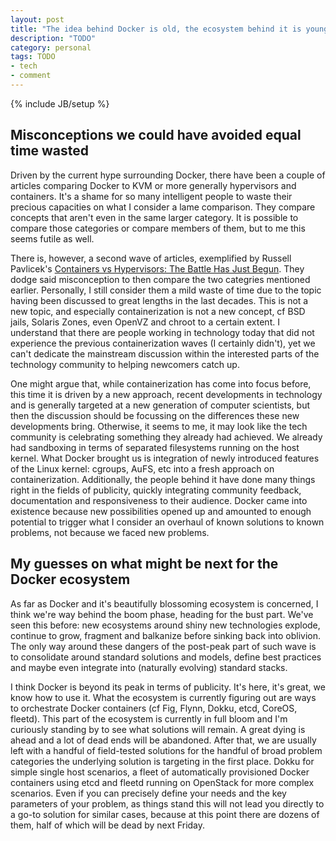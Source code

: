 ```yaml
---
layout: post
title: "The idea behind Docker is old, the ecosystem behind it is young"
description: "TODO"
category: personal
tags: TODO
- tech
- comment
---
```

{% include JB/setup %}
## Misconceptions we could have avoided equal time wasted

Driven by the current hype surrounding Docker, there have been a couple of articles comparing Docker to KVM or more generally hypervisors and containers. It's a shame for so many intelligent people to waste their precious capacities on what I consider a lame comparison. They compare concepts that aren't even in the same larger category. It is possible to compare those categories or compare members of them, but to me this seems futile as well.

There is, however, a second wave of articles, exemplified by Russell Pavlicek's [Containers vs Hypervisors: The Battle Has Just Begun](http://www.linux.com/news/enterprise/cloud-computing/785769-containers-vs-hypervisors-the-battle-has-just-begun). They dodge said misconception to then compare the two categries mentioned earlier. Personally, I still consider them a mild waste of time due to the topic having been discussed to great lengths in the last decades. This is not a new topic, and especially containerization is not a new concept, cf BSD jails, Solaris Zones, even OpenVZ and chroot to a certain extent. I understand that there are people working in technology today that did not experience the previous containerization waves (I certainly didn't), yet we can't dedicate the mainstream discussion within the interested parts of the technology community to helping newcomers catch up.

One might argue that, while containerization has come into focus before, this time it is driven by a new approach, recent developments in technology and is generally targeted at a new generation of computer scientists, but then the discussion should be focussing on the differences these new developments bring. Otherwise, it seems to me, it may look like the tech community is celebrating something they already had achieved. We already had sandboxing in terms of separated filesystems running on the host kernel. What Docker brought us is integration of newly introduced features of the Linux kernel: cgroups, AuFS, etc into a fresh approach on containerization. Additionally, the people behind it have done many things right in the fields of publicity, quickly integrating community feedback, documentation and responsiveness to their audience. Docker came into existence because new possibilities opened up and amounted to enough potential to trigger what I consider an overhaul of known solutions to known problems, not because we faced new problems.

## My guesses on what might be next for the Docker ecosystem

As far as Docker and it's beautifully blossoming ecosystem is concerned, I think we're way behind the boom phase, heading for the bust part. We've seen this before: new ecosystems around shiny new technologies explode, continue to grow, fragment and balkanize before sinking back into oblivion. The only way around these dangers of the post-peak part of such wave is to consolidate around standard solutions and models, define best practices and maybe even integrate into (naturally evolving) standard stacks.

I think Docker is beyond its peak in terms of publicity. It's here, it's great, we know how to use it. What the ecosystem is currently figuring out are ways to orchestrate Docker containers (cf Fig, Flynn, Dokku, etcd, CoreOS, fleetd). This part of the ecosystem is currently in full bloom and I'm curiously standing by to see what solutions will remain. A great dying is ahead and a lot of dead ends will be abandoned. After that, we are usually left with a handful of field-tested solutions for the handful of broad problem categories the underlying solution is targeting in the first place. Dokku for simple single host scenarios, a fleet of automatically provisioned Docker containers using etcd and fleetd running on OpenStack for more complex scenarios. Even if you can precisely define your needs and the key parameters of your problem, as things stand this will not lead you directly to a go-to solution for similar cases, because at this point there are dozens of them, half of which will be dead by next Friday.
